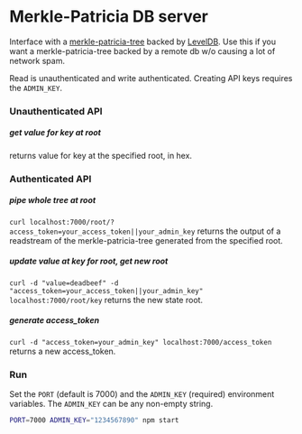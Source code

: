 # Merkle-Patricia DB server

Interface with a [merkle-patricia-tree](https://github.com/wanderer/merkle-patricia-tree) backed by [LevelDB](https://github.com/level/level).
Use this if you want a merkle-patricia-tree backed by a remote db w/o causing a lot of network spam.

Read is unauthenticated and write authenticated. Creating API keys requires the `ADMIN_KEY`.


### Unauthenticated API

##### get value for key at root
returns value for key at the specified root, in hex. 


### Authenticated API

##### pipe whole tree at root
`curl localhost:7000/root/?access_token=your_access_token||your_admin_key`
returns the output of a readstream of the merkle-patricia-tree generated from the specified root.

##### update value at key for root, get new root
`curl -d "value=deadbeef" -d "access_token=your_access_token||your_admin_key" localhost:7000/root/key`
returns the new state root.

##### generate access_token
`curl -d "access_token=your_admin_key" localhost:7000/access_token`
returns a new access_token.

### Run
Set the `PORT` (default is 7000) and the `ADMIN_KEY` (required) environment variables.
The `ADMIN_KEY` can be any non-empty string.

```bash
PORT=7000 ADMIN_KEY="1234567890" npm start
```

